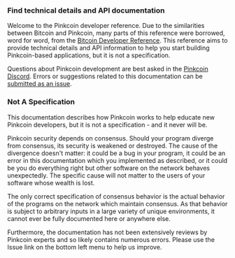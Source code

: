 ### Find technical details and API documentation

Welcome to the Pinkcoin developer reference. Due to the similarities between Bitcoin and Pinkcoin, many parts of this reference were borrowed, word for word, from the [Bitcoin Developer Reference](https://bitcoin.org/en/developer-reference). This reference aims to provide technical details and API information to help you start building Pinkcoin-based applications, but it is not a specification.

Questions about Pinkcoin development are best asked in the [Pinkcoin Discord](https://discordapp.com/invite/NnnyyBf). Errors or suggestions related to this documentation can be [submitted as an issue](https://github.com/gratefulcheddar/pinkdocs/issues).

### Not A Specification

This documentation describes how Pinkcoin works to help educate new Pinkcoin developers, but it is not a specification - and it never will be.

Pinkcoin security depends on consensus. Should your program diverge from consensus, its security is weakened or destroyed. The cause of the divergence doesn't matter: it could be a bug in your program, it could be an error in this documentation which you implemented as described, or it could be you do everything right but other software on the network behaves unexpectedly. The specific cause will not matter to the users of your software whose wealth is lost.

The only correct specification of consensus behavior is the actual behavior of the programs on the network which maintain consensus. As that behavior is subject to arbitrary inputs in a large variety of unique environments, it cannot ever be fully documented here or anywhere else.

Furthermore, the documentation has not been extensively reviews by Pinkcoin experts and so likely contains numerous errors. Please use the Issue link on the bottom left menu to help us improve.
